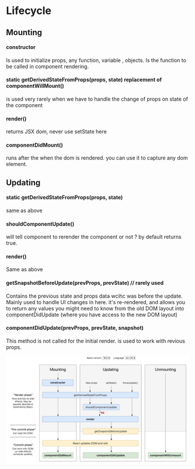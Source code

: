 # Lifecycle
## Mounting
#### constructor
Is used to initialize props, any function, variable , objects. Is the function to be called in component rendering.
#### static getDerivedStateFromProps(props, state) replacement of componentWillMount()
is used very rarely when we have to handle the change of props on state of the component
#### render()
returns JSX dom, never use setState here 
#### componentDidMount()
runs after the when the dom is rendered.
you can use it to capture any dom element.


## Updating
#### static getDerivedStateFromProps(props, state)
same as above
#### shouldComponentUpdate()
will tell component to rerender the component or not ? by default returns true.

#### render()
Same as above
#### getSnapshotBeforeUpdate(prevProps, prevState) // rarely used
Contains the previous state and props data wcihc was before the update. Mainly used to handle UI changes in here. 
it's re-rendered, and allows you to return any values you might need to know from the old DOM layout into componentDidUpdate (where you have access to the new DOM layout)

#### componentDidUpdate(prevProps, prevState, snapshot)
 This method is not called for the initial render. is used to work with revious props.


![alt text](componentLifeCycle.png)